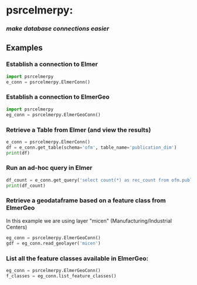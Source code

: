 # psrcelmerpy: 
### *make database connections easier*

## Examples

### Establish a connection to Elmer
```python
import psrcelmerpy
e_conn = psrcelmerpy.ElmerConn()
```

### Establish a connection to ElmerGeo
```python
import psrcelmerpy
eg_conn = psrcelmerpy.ElmerGeoConn()
```

### Retrieve a Table from Elmer (and view the results)
```python
e_conn = psrcelmerpy.ElmerConn()
df = e_conn.get_table(schema='ofm', table_name='publication_dim')
print(df)
```


### Run an ad-hoc query in Elmer 
```python
df_count = e_conn.get_query('select count(*) as rec_count from ofm.publication_dim')
print(df_count)
```

### Retrieve a geodataframe based on a feature class from ElmerGeo
In this example we are using layer "micen" (Manufacturing/Industrial Centers)
```python
eg_conn = psrcelmerpy.ElmerGeoConn()
gdf = eg_conn.read_geolayer('micen')
```

### List all the feature classes available in ElmerGeo:
```python
eg_conn = psrcelmerpy.ElmerGeoConn()
f_classes = eg_conn.list_feature_classes()
```
